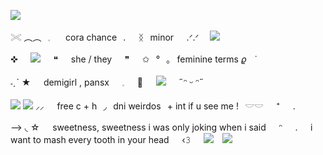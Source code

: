 ![](https://files.catbox.moe/3vfiul.png)

𓏵 ︵︵⠀𓈒　⠀cora  chance⠀.⠀⠀ᛝ⠀minor⠀⠀.ᐟ.ᐟ 　![](https://files.catbox.moe/x0baqi.gif)

✜⠀⠀![](https://files.catbox.moe/4q8nqz.gif)⠀⠀❝⠀⠀she / they⠀⠀❞⠀⠀✩⠀°⠀｡⠀feminine  terms 𝜚　˙

˗ˏˋ ★⠀⠀demigirl , pansx⠀⠀𓈒⠀⠀🎲⠀⠀![](https://files.catbox.moe/h6o7pt.gif)⠀⠀˶ᵔ ᵕ ᵔ˶

![](https://files.catbox.moe/jt589h.png)
![](https://files.catbox.moe/sajs27.gif)  ⸝⸝⠀⠀free  c + h⠀◞⠀dni  weirdos⠀+ int if u see me !⠀𓎟𓎟⠀⠀⁺⠀⠀.⠀

⟶ ◟ ☆⠀⠀sweetness, sweetness i was only joking when i said⠀⠀ᵔ⠀⠀.⠀⠀i want to mash every tooth in your head⠀⠀‹𝟹⠀⠀![](https://files.catbox.moe/jsmox3.gif)⠀
![](https://files.catbox.moe/tqfn52.png)
